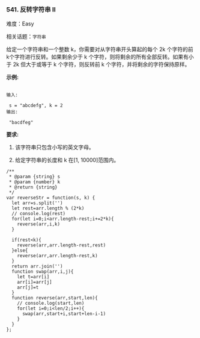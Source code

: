 ### 541. 反转字符串 II

难度：Easy

相关话题：`字符串`

给定一个字符串和一个整数 k，你需要对从字符串开头算起的每个 2k 个字符的前k个字符进行反转。如果剩余少于 k 个字符，则将剩余的所有全部反转。如果有小于 2k 但大于或等于 k 个字符，则反转前 k 个字符，并将剩余的字符保持原样。



**示例:** 



```

输入:

 s = "abcdefg", k = 2
输出:

 "bacdfeg"
```


**要求:** 




1. 该字符串只包含小写的英文字母。

2. 给定字符串的长度和 k 在[1, 10000]范围内。




```
/**
 * @param {string} s
 * @param {number} k
 * @return {string}
 */
var reverseStr = function(s, k) {
  let arr=s.split('')
  let rest=arr.length % (2*k)
  // console.log(rest)
  for(let i=0;i<arr.length-rest;i+=2*k){
    reverse(arr,i,k)
  }
  
  if(rest<k){
    reverse(arr,arr.length-rest,rest)
  }else{
    reverse(arr,arr.length-rest,k)
  }
  return arr.join('')
  function swap(arr,i,j){
    let t=arr[i]
    arr[i]=arr[j]
    arr[j]=t
  }
  function reverse(arr,start,len){
    // console.log(start,len)
    for(let i=0;i<len/2;i++){
      swap(arr,start+i,start+len-i-1)
    }
  }
};
```

